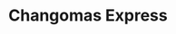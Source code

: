 ---
title: "Changomas Express"
url: /ciudad-autonoma-de-buenos-aires/changomas-express/
shop: supermercado
---